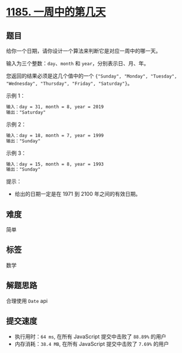 # [1185. 一周中的第几天](https://leetcode-cn.com/problems/day-of-the-week/)

## 题目

给你一个日期，请你设计一个算法来判断它是对应一周中的哪一天。

输入为三个整数：`day`、`month` 和 `year`，分别表示日、月、年。

您返回的结果必须是这几个值中的一个 `{"Sunday", "Monday", "Tuesday", "Wednesday", "Thursday", "Friday", "Saturday"}`。

示例 1：

```txt
输入：day = 31, month = 8, year = 2019
输出："Saturday"
```

示例 2：

```txt
输入：day = 18, month = 7, year = 1999
输出："Sunday"
```

示例 3：

```txt
输入：day = 15, month = 8, year = 1993
输出："Sunday"
```

提示：

- 给出的日期一定是在 1971 到 2100 年之间的有效日期。

## 难度

简单

## 标签

数学

## 解题思路

合理使用 `Date` api

## 提交速度

- 执行用时：`64 ms`, 在所有 JavaScript 提交中击败了 `88.89%` 的用户
- 内存消耗：`38.4 MB`, 在所有 JavaScript 提交中击败了 `7.69%` 的用户
